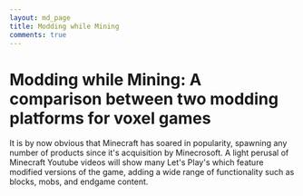 ```yaml
---
layout: md_page
title: Modding while Mining
comments: true
---
```

# Modding while Mining: A comparison between two modding platforms for voxel games

It is by now obvious that Minecraft has soared in popularity, spawning any number of products since it's acquisition by Minecrosoft. A light perusal of Minecraft Youtube videos will show many Let's Play's which feature modified versions of the game, adding a wide range of functionality such as blocks, mobs, and endgame content.
